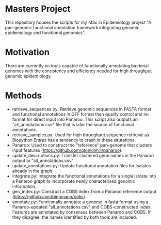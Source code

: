 # Masters Project
This repository houses the scripts for my MSc in Epidemiology project "A pan-genomic functional annotation framework integrating genomic epidemiology and functional genomics". 

# Motivation 
There are currently no tools capable of functionally annotating bacterial genomes with the consistency and efficiency needed for high throughput genomic epidemiology. 

# Methods 
* retrieve_sequences.py: Retrieve genomic sequences in FASTA format and functional annotations in GFF format then quality control and re-format for direct input into Panaroo. This script also outputs an "all_annotations.csv" file that is later the source of functional annotations. 
* retrieve_samples.py: Used for high throughput sequence retrieval as Biopython Entrez has a tendency to crash in these situtations. 
* Panaroo: Used to construct the "reference" pan-genome that clusters input features (https://github.com/gtonkinhill/panaroo).
* update_descriptions.py: Transfer clustered gene names in the Panaroo output to "all_annotations.csv"
* update_annotations.py: Update functional annotation files for isolates already in the graph
* integrate.py: Integrate the functional annotations for a single isolate into a Panaroo graph to incorporate newly characterised genomic information. 
* gen_index.py: Construct a COBS index from a Panaroo reference output (https://github.com/bingmann/cobs). 
* annotate.py: Functionally annotate a genome in fasta format using a Panaroo-updated "all_annotations.csv" and COBS-constructed index. Features are annotated by consensus between Panaroo and COBS. If they disagree, the names identified by both tools are included. 
